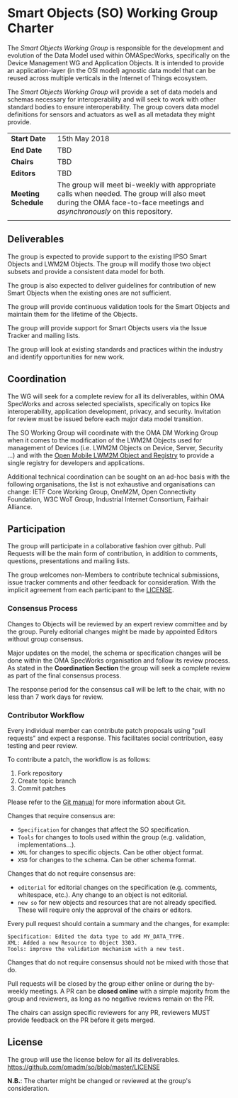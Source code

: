 # Smart Objects (SO) Working Group Charter

The *Smart Objects Working Group* is responsible for the development and evolution of the Data Model used within OMASpecWorks, specifically on the Device Management WG and Application Objects. It is intended to provide an application-layer (in the OSI model) agnostic data model that can be reused across multiple verticals in the Internet of Things ecosystem.

The *Smart Objects Working Group* will provide a set of data models and schemas necessary for interoperability and will seek to work with other standard bodies to ensure interoperability. The group covers data model definitions for sensors and actuators as well as all metadata they might provide.

|||
|:------------------- | :-----------------------------------|
|**Start Date**       | 15th May 2018 |
|**End Date**         |  TBD |
|**Chairs**           |  TBD |
|**Editors**          |  TBD |
|**Meeting Schedule** |  The group will meet bi-weekly with appropriate calls when needed. The group will also meet during the OMA face-to-face meetings and *asynchronously* on this repository. |
|||

## Deliverables

The group is expected to provide support to the existing IPSO Smart Objects and LWM2M Objects. The group will modify those two object subsets and provide a consistent data model for both.

The group is also expected to deliver guidelines for contribution of new Smart Objects when the existing ones are not sufficient.

The group will provide continuous validation tools for the Smart Objects and maintain them for the lifetime of the Objects.

The group will provide support for Smart Objects users via the Issue Tracker and mailing lists.

The group will look at existing standards and practices within the industry and identify opportunities for new work.

## Coordination

The WG will seek for a complete review for all its deliverables, within OMA SpecWorks and across selected specialists, specifically on topics like interoperability, application development, privacy, and security. Invitation for review must be issued before each major data model transition.

The SO Working Group will coordinate with the OMA DM Working Group when it comes to the modification of the LWM2M Objects used for management of Devices (i.e. LWM2M Objects on Device, Server, Security ...) and with the [Open Mobile LWM2M Object and Registry](http://www.openmobilealliance.org/wp/OMNA/LwM2M/LwM2MRegistry.html) to provide a single registry for developers and applications.

Additional technical coordination can be sought on an ad-hoc basis with the following organisations, the list is not exhaustive and organisations can change: IETF Core Working Group, OneM2M, Open Connectivity Foundation, W3C WoT Group, Industrial Internet Consortium, Fairhair Alliance.


## Participation

The group will participate in a collaborative fashion over github. Pull Requests will be the main form of contribution, in addition to comments, questions, presentations and mailing lists.

The group welcomes non-Members to contribute technical submissions, issue tracker comments and other feedback for consideration. With the implicit agreement from each participant to the [LICENSE](https://github.com/omadm/so/blob/master/LICENSE).

### Consensus Process

Changes to Objects will be reviewed by an expert review committee and by the group. Purely editorial changes might be made by appointed Editors without group consensus.

Major updates on the model, the schema or specification changes will be done within the OMA SpecWorks organisation and follow its review process. As stated in the **Coordination Section** the group will seek a complete review as part of the final consensus process.

The response period for the consensus call will be left to the chair, with no less than 7 work days for review.


### Contributor Workflow

Every individual member can contribute patch proposals using "pull requests" and expect a response. This facilitates social contribution, easy testing and peer review.

To contribute a patch, the workflow is as follows:

1. Fork repository
2. Create topic branch
3. Commit patches

Please refer to the [Git manual](https://git-scm.com/doc) for more information about Git.

Changes that require consensus are:

* `Specification` for changes that affect the SO specification.
* `Tools` for changes to tools used within the group (e.g. validation, implementations...).
* `XML` for changes to specific objects. Can be other object format.
* `XSD` for changes to the schema. Can be other schema format.

Changes that do not require consensus are:

* `editorial` for editorial changes on the specification (e.g. comments, whitespace, etc.). Any change to an object is not editorial.
* `new so` for new objects and resources that are not already specified. These will require only the approval of the chairs or editors.

Every pull request should contain a summary and the changes, for example:

```
Specification: Edited the data type to add MY_DATA_TYPE.
XML: Added a new Resource to Object 3303.
Tools: improve the validation mechanism with a new test.
```
Changes that do not require consensus should not be mixed with those that do.

Pull requests will be closed by the group either online or during the by-weekly meetings. A PR can be **closed online** with a simple majority from the group and reviewers, as long as no negative reviews remain on the PR.

The chairs can assign specific reviewers for any PR, reviewers MUST provide feedback on the PR before it gets merged.

## License

The group will use the license below for all its deliverables.
<https://github.com/omadm/so/blob/master/LICENSE>

**N.B.**: The charter might be changed or reviewed at the group's consideration.
